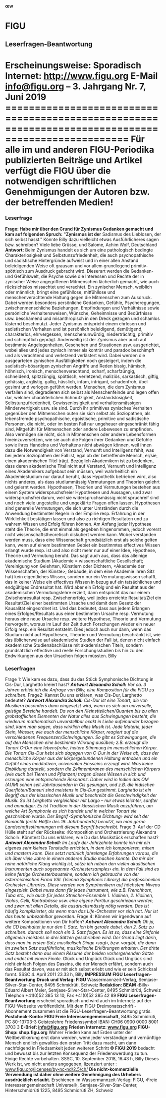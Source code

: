 #### œw
# FIGU
## Leserfragen-Beantwortung
Erscheinungsweise: Sporadisch Internet: http://www.figu.org     E-Mail info@figu.org  – 3. Jahrgang Nr. 7, Juni 2019 ===================================================================================================
**Für alle im <FIGU-Leserfragen-Beantwortung> und anderen FIGU-Periodika publizierten Beiträge**
**und Artikel verfügt die FIGU über die notwendigen schriftlichen Genehmigungen**
**der Autoren bzw. der betreffenden Medien!**
===================================================================================================
### Leserfrage
**Frage: Habe mir über den Grund für Zynismus Gedanken gemacht und kam auf folgenden Spruch: "Zynismus ist der**
Sadismus des Lieblosen, der sich selbst hasst." Könnte Billy dazu vielleicht etwas Ausführlicheres sagen bzw. schreiben? Viele liebe Grüsse, und Salome, Achim Wolf, Deutschland
**Antwort:**
Beim Zynismus handelt es sich um eine pathologisch bedingte Charakterlosigkeit und Selbstunzufriedenheit, die auch psychopathische und sadistische Hintergründe aufweist und in einer allen Anstand beleidigenden Weise oft grausam und vor allem grundlegend primitiv-spöttisch zum Ausdruck gebracht wird. Dieserart werden die Gedanken- und Gefühlswelt, die Psyche sowie die Interessen und Rechte der in zynischer Weise angegriffenen Mitmenschen lächerlich gemacht, wie auch rücksichtslos missachtet und verachtet. Ein zynischer Mensch, weiblich oder männlich, bringt eine gefühllose, mitfühllose und menschenverachtende Haltung gegen die Mitmenschen zum Ausdruck. Dabei werden besonders persönliche Gedanken, Gefühle, Psycheregungen, zwischenmenschliche Beziehungen, Empfindungen und Verhältnisse sowie persönliche Verhaltensweisen, Wünsche, Geheimnisse und Bedürfnisse usw. beschämend und misanthropisch in den Dreck gezogen und schamlos lästernd beschmutzt. Jeder Zynismus entspricht einem ehrlosen und sadistischen Verhalten und ist persönlich beleidigend, demütigend, charakterlos, ehrvergessen, menschenunwürdig, niederträchtig, primitiv und schimpflich geprägt. Anderweitig ist der Zynismus aber auch auf bestimmte Angelegenheiten, Geschehen und Situationen usw. ausgerichtet, wobei alles und jedes zynisch immer als konträr und paradox beschimpft und als verachtend und verletzend verlästert wird. Dabei werden die ausgearteten zynischen Ausfälligkeiten noch gesteigert, indem die sadistisch-bösartigen zynischen Angriffe und Reden bissig, hämisch, höhnisch, ironisch, menschenverachtend, scharf, scharfzüngig, schneidend, spitzzüngig, spöttisch, verletzend, maliziös, sarkastisch, giftig, gehässig, arglistig, gallig, hässlich, infam, intrigant, schadenfroh, übel gesinnt und verlogen geführt werden.
Menschen, die dem Zynismus verfallen sind, degradieren sich selbst als Menschenfeinde und legen offen dar, welcher charakterlichen Schmutzigkeit, Anstandslosigkeit, Selbstunzufriedenheit, Gewissenlosigkeit und verhaltensmässigen Minderwertigkeit usw. sie sind. Durch ihr primitives zynisches Verhalten gegenüber den Mitmenschen outen sie sich selbst als Soziopathen, als lebensfremde psychopathische, egoistische, primitive und sadistische Personen, die nicht, oder im besten Fall nur ungeheuer eingeschränkt fähig sind, Mitgefühl für Mitmenschen oder andere Lebewesen zu empfinden. Also vermögen sie nicht, sich in Mitmenschen oder andere Lebensformen hineinzuversetzen, wie sie auch die Folgen ihrer Gedanken und Gefühle sowie ihres Handelns und Verhaltens nicht abwägen können, weil ihnen dazu die Notwendigkeit von Verstand, Vernunft und Intelligenz fehlt, was bei jedem Soziopathen der Fall ist, egal ob der betreffende Mensch, er/sie, einen akademischen Titel trägt.
Bezüglich Akademikern ist zu bedenken, dass deren akademische Titel nicht auf Verstand, Vernunft und Intelligenz eines Akademikers aufgebaut sein müssen, weil wahrheitlich ein Akademiestudium nur darauf beruht, dass Hypothetik betrieben wird, also nichts anderes, als dass studiummässig Vermutungen und Theorien gelehrt und gelernt werden. Hypothesen, Theorien und Vermutungen bestehen aus einem System widerspruchsfreier Hypothesen und Aussagen, und zwar widerspruchsfrei darum, weil sie widerspruchsmässig nicht spruchreif sind und noch viele ungestellte und ungeklärte Fragen offen lassen.
Hypothesen sind generelle Vermutungen, die sich unter Umständen durch die Anwendung bestimmter Regeln in der Empirie resp. Erfahrung in der Wirklichkeit bestätigen lassen und also zu richtigen Resultaten und zu wahrem Wissen und Erfolg führen können. Am Anfang jeder Hypothese steht die Theorie, die erst einmal als gegeben hingenommen, jedoch vorerst nicht wissenschaftstheoretisch diskutiert werden kann. Wobei verstanden werden muss, dass eine Wissenschaft grundsätzlich erst als solche gelten kann, wenn auf einem bestimmten Gebiet ein bestimmtes effectives Wissen erlangt wurde resp. ist und also nicht mehr nur auf einer Idee, Hypothese, Theorie und Vermutung beruht. Das sagt auch aus, dass das alleinige akademische Studium (Akademie = wissenschaftliche Gesellschaft; Vereinigung von Gelehrten, Künstlern oder Dichtern, <Akademie der Wissenschaften, der Künste>; Gebäude, in dem eine Akademie ihren Sitz hat) kein eigentliches Wissen, sondern nur ein Vermutungswissen schafft, das in keiner Weise ein effectives Wissen in bezug auf ein tatsächliches und endgültiges Endresultat hat. Wird aber ein Erfolg und ein Resultat aus der akademischen Vermutungslehre erzielt, dann entspricht das nur einem Zwischenresultat resp. Zwischenerfolg, weil jedes erreichte Resultat/Ziel ein Resultat/Ziel einer bestimmten Ursache und damit dem Gesetz der Kausalität eingeordnet ist. Und das bedeutet, dass aus jedem Erlangen eines Erfolges/Resultats aus einer bestimmten Ursache resp. Vermutung heraus eine neue Ursache resp. weitere Hypothese, Theorie und Vermutung hervorgeht, woraus im Lauf der Zeit durch Forschungen wieder ein neuer Erfolg resp. ein Resultat entsteht. Dies jedoch auch nur dann, wenn das Studium nicht auf Hypothesen, Theorien und Vermutung beschränkt ist, wie das üblicherweise auf akademische Studien der Fall ist, denen nicht einfach akademische Studienabschlüsse mit akademischen Titeln, sondern grundsätzlich effective und reelle Forschungsstudien bis hin zu den Endwirkungen aus den Ursachen folgen müssten.
Billy
### Leserfragen
Frage 1: Wie kam es dazu, dass du das Stück Symphonische Dichtung in Cis-Dur, Larghetto kreiert hast?
**_Antwort Alexandra Scholl:_**
_Vor ca. 3 Jahren erhielt ich die Anfrage von Billy, eine Komposition für die FIGU zu schreiben._ Frage2: Kannst Du uns erklären, was Cis-Dur, Larghetto bedeutet?
**_Antwort Alexandra Scholl:_**
_Cis-Dur ist eine Tonart, die von Musikern besonders dann eingesetzt wird, wenn es sich um universelle, geistige Bereiche_ _handelt. Da von den Kleinstteilchen/Quanten bis zu allen grobstofflichen Elementen der Natur alles aus Schwingungen_ _besteht, die wiederum mathematisch unvorstellbar exakt in Liebe aufeinander bezogen sind, kann man sagen, dass_ _wirklich alles Musik ist. Jede Materie, jeder Stein, Wasser, wie auch der menschliche Körper, reagiert auf die verschiedenen_ _Frequenzen/Schwingungen._ _So gibt es Schwingungen, die auf den Menschen eine bestimmte Wirkung ausüben; z.B. erzeugt die Tonart C-Dur eine_ _lebensfrohe, heitere_ _Stimmung im menschlichen Körper. Die Tonart Cis-Dur hebt sich dagegen von C-Dur in der Weise ab,_ _dass der menschliche Körper aus der körpergebundenen Haltung enthoben und ein Gefühl eines meditativen, universalen_ _Einsseins erzeugt wird. Was keine Einbildung darstellt, sondern die Zellmembranen_ _des menschlichen Körpers (wie auch_ _bei Tieren und Pflanzen) tragen dieses Wissen in sich und erzeugen eine entsprechende Resonanz. Daher wird in Indien das_ _OM (AUM) schon seit Jahrtausenden in Cis gesungen, und z.B. die indischen Querflöten/Bansuri sind meistens in Cis-Dur_ _gestimmt._ _Larghetto ist ein Begriff aus der klassischen Musik und beschreibt die Geschwindigkeit der Musik. So ist Larghetto_ _vergleichbar mit Largo – nur etwas leichter, sanfter und anmutiger._ _Es ist Tradition in der klassischen Musik anzuführen, um welche Art Symphonie es sich handelt und in welcher Tonart sie_ _geschrieben wurde._ _Der Begrif ‹Symphonische Dichtung› wird seit der Romantik (erste Hälfte des 19. Jahrhunderts) benutzt, wo man gerne_ _Landschaftsstimmungen mit diesem Begriff beschreibt._ Frage 3: Auf der CD Hülle steht auf der Rückseite: ‹Komposition und Orchestrierung Alexandra Scholl›. Könntest Du uns erklären, wie Du das Musikstück erschaffen hast?
**_Antwort Alexandra Scholl:_**
_Im Laufe der Jahrzehnte konnte ich mir ein eigenes sehr kleines Tonstudio errichten, in dem ich komponieren, mixen und_ _mastern kann. Dies setzt natürlich jahrelange Erfahrungen voraus, die ich über viele Jahre in einem anderen Studio_ _machen konnte._ _Da mir der reine natürliche Klang wichtig ist, setze ich neben den vielen akustischen Instrumenten auch sogenannte_ _‹Orchestersamples› ein. In dem Fall sind es keine fertige Orchesterbausteine, sondern ich gebrauche von der_ _österreichischen Firma VSL (Vienna Symphonic Library) die professionellen Orchester-Libraries. Diese werden von_ _Symphonikern auf höchstem Niveau eingespielt. Dabei muss dann für jedes Instrument, wie z.B. Frenchhorn, Tuba etc., wie_ _auch für jedes Streicher-Ensemble_ _1. Violinen, 2. Violinen, Violas, Celli, Kontrabässe usw. eine eigene Partitur geschrieben_ _werden, und zwar mit allen Details, die ausdrucksmässig nötig werden. Das ist häufig komplizierter, als wenn man das_ _Life-Orchester vor sich hat. Nur ist das heute unbezahlbar geworden._ Frage 4: Können wir irgendwann auf weitere Kompositionen von Dir hoffen?
**_Antwort Alexandra Scholl:_**
_Oh ja, die CD beinhaltet ja nur den 1. Satz. Ich bin gerade dabei, den 2. Satz zu schreiben. danach soll noch ein 3. Satz_ _folgen._ _Es ist so, dass eine Sinfonie allgemein meistens in drei Sätzen geschrieben wird. Der Grund liegt darin, dass man im ersten_ _Satz musikalisch Dinge ‹sagt›, bzw. vorgibt, die dann im zweiten Satz ausführliche, musikalische Erklärungen erhalten. Der_ _dritte Satz besteht dann aus einem Résumé der beiden vorhergehenden Sätze und endet mit einem Finale._ Glück und Unglück Glück und Unglück sind nicht einfach Folgen des Daseins, die der Mensch erfährt, sondern auch das Resultat davon, was er mit sich selbst erlebt und wie er sein Schicksal formt.
SSSC 4. April 2011 23.33 h, Billy
**IMPRESSUM**
**FIGU Leserfragen-Beantwortung**
**Druck und Verlag: FIGU** Wassermannzeit-Verlag,
Semjase-Silver-Star-Center, 8495 Schmidrüti, Schweiz
**Redaktion: BEAM** ‹Billy› Eduard Albert Meier,
Semjase-Silver-Star-Center, 8495 Schmidrüti, Schweiz Telephon +41(0)52 385 13 10, Fax +41(0)52 385 42 89
**FIGU Leserfragen-Beantwortung** erscheint sporadisch und wird
auch im Internetz auf der FIGU-Webseite veröffentlicht. Mit dem FIGU-Dreimonatsschrift <Wassermannzeit>-Abonnement zusammen ist die FIGU-Leserfragen-Beantwortung gratis.
**Postcheck-Konto: FIGU Freie Interessengemeinschaft,**
8495 Schmidrüti, PC 80-13703-3 Geisteslehre Friedenssymbol IBAN: CH06 0900 0000 8001 3703 3
**E-Brief: info@figu.org** **Frieden**
**Internetz: www.figu.org**
**FIGU-Shop: shop.figu.org** Wahrer Frieden kann auf Erden unter der Weltbevölkerung erst dann werden,
wenn jeder verständige und vernünftige Mensch endlich gewaltlos den ersten Tritt dazu macht, um dann nachfolgend in Friedsamkeit jeden weiteren Schritt
**© FIGU 2019** bedacht und bewusst bis zur letzten Konsequenz der Friedenswerdung zu tun.
Einige Rechte vorbehalten. SSSC, 10. September 2018, 16.43 h, Billy Dieses Werk ist, wo nicht anders angegeben, lizenziert unter : www.figu.org/licenses/by-nc-nd/2.5/ch/
**Die nicht-kommerzielle Verwendung ist daher ohne weitere Genehmigung des Urhebers ausdrücklich erlaubt.**
Erschienen im Wassermannzeit-Verlag: FIGU, ‹Freie Interessengemeinschaft Universell›, Semjase-Silver-Star-Center, Hinterschmidrüti 1225, 8495 Schmidrüti ZH, Schweiz